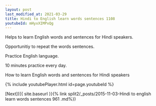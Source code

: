 ```yaml
---
layout: post
last_modified_at: 2021-03-29
title: Hindi to English learn words sentences 1108 
youtubeId: mHyxXIMPxQg
---
```

 
 
Helps to learn English words and sentences for Hindi speakers.

Opportunitiy to repeat the words sentences. 

Practice English language. 
 
10 minutes practice every day. 
 
How to learn English words and sentences for Hindi speakers 
 
{% include youtubePlayer.html id=page.youtubeId %}
 
 
[Next]({{ site.baseurl }}{% link  split2/_posts/2015-11-03-Hindi to english learn words sentences 961 .md%})
 
